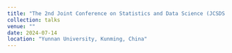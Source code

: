 ```yaml
---
title: "The 2nd Joint Conference on Statistics and Data Science (JCSDS 2024)"
collection: talks
venue: ""
date: 2024-07-14
location: "Yunnan University, Kunming, China"
---
```

